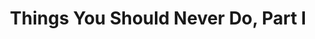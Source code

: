 ---
layout: bookmark
title: Things You Should Never Do, Part I
tags:
  - Bookmarks
  - Building websites
  - Development
created: '2023-05-16T08:44:34.821Z'
link: https://www.joelonsoftware.com/2000/04/06/things-you-should-never-do-part-i/
id: 573631360
excerpt: >-
  Netscape 6.0 is finally going into its first public beta. There never was a
  version 5.0. The last major release, version 4.0, was released almost three
  years ago. Three years is an awfully long tim…
image: >-
  https://i0.wp.com/www.joelonsoftware.com/wp-content/uploads/2016/12/11969842.jpg?fit=400%2C400&ssl=1
---